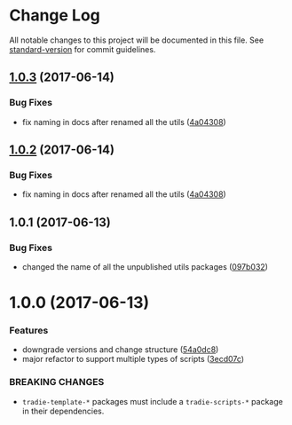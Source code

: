# Change Log

All notable changes to this project will be documented in this file.
See [standard-version](https://github.com/conventional-changelog/standard-version) for commit guidelines.

<a name="1.0.3"></a>
## [1.0.3](https://github.com/jameslnewell/tradie-v4/compare/tradie-utils-file@1.0.1...tradie-utils-file@1.0.3) (2017-06-14)


### Bug Fixes

* fix naming in docs after renamed all the utils ([4a04308](https://github.com/jameslnewell/tradie-v4/commit/4a04308))




<a name="1.0.2"></a>
## [1.0.2](https://github.com/jameslnewell/tradie-v4/compare/tradie-utils-file@1.0.1...tradie-utils-file@1.0.2) (2017-06-14)


### Bug Fixes

* fix naming in docs after renamed all the utils ([4a04308](https://github.com/jameslnewell/tradie-v4/commit/4a04308))




<a name="1.0.1"></a>
## 1.0.1 (2017-06-13)


### Bug Fixes

* changed the name of all the unpublished utils packages ([097b032](https://github.com/jameslnewell/tradie-v4/commit/097b032))




<a name="1.0.0"></a>
# 1.0.0 (2017-06-13)


### Features

* downgrade versions and change structure ([54a0dc8](https://github.com/jameslnewell/tradie-v4/commit/54a0dc8))
* major refactor to support multiple types of scripts ([3ecd07c](https://github.com/jameslnewell/tradie-v4/commit/3ecd07c))


### BREAKING CHANGES

* `tradie-template-*` packages must include a `tradie-scripts-*` package in their dependencies.
